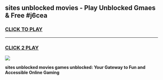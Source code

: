 
## sites unblocked movies - Play Unblocked Gmaes & Free #j6cea
<h3>
<a href="https://news.freeplayer.one?title=sites_unblocked_movies&ref=27F">CLICK TO PLAY</a></h3>
<hr>

<h3>
<a href="https://news.freeplayer.one?title=sites_unblocked_movies&ref=27F">CLICK 2 PLAY</a>
  
</h3>

<a href="https://news.freeplayer.one?title=sites_unblocked_movies&ref=27F/"><img src="https://clearcache.store/games.png"></a>


**sites unblocked movies games unblocked: Your Gateway to Fun and Accessible Online Gaming**

